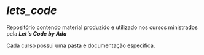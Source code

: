 # ***lets_code***

Repositório contendo material produzido e utilizado nos cursos ministrados pela ***Let's Code by Ada***  

Cada curso possui uma pasta e documentação especifica.